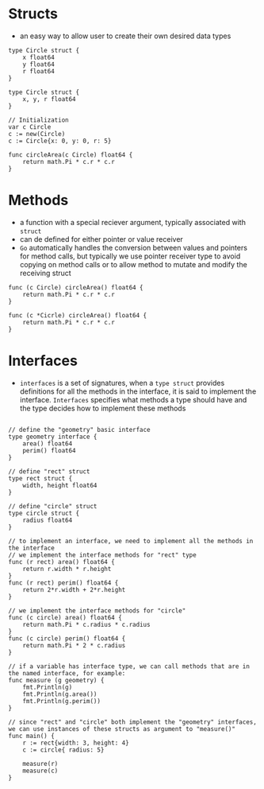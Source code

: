 # **Structs**
- an easy way to allow user to create their own desired data types
```golang
type Circle struct {
    x float64
    y float64
    r float64
}

type Circle struct {
    x, y, r float64
}

// Initialization
var c Circle
c := new(Circle)
c := Circle{x: 0, y: 0, r: 5}

func circleArea(c Circle) float64 {
    return math.Pi * c.r * c.r
}
```

# **Methods**
- a function with a special reciever argument, typically associated with `struct`
- can de defined for either pointer or value receiver
- `Go` automatically handles the conversion between values and pointers for method calls, but typically we use pointer receiver type to avoid copying on method calls or to allow method to mutate and modify the receiving struct
```golang
func (c Circle) circleArea() float64 {
    return math.Pi * c.r * c.r
}

func (c *Cicrle) circleArea() float64 {
    return math.Pi * c.r * c.r
}
```

# **Interfaces**
- `interfaces` is a set of signatures, when a `type struct` provides definitions for all the methods in the interface, it is said to implement the interface. `Interfaces` specifies what methods a type should have and the type decides how to implement these methods
```golang

// define the "geometry" basic interface
type geometry interface {
    area() float64
    perim() float64
}

// define "rect" struct
type rect struct {
    width, height float64
}

// define "circle" struct
type circle struct {
    radius float64
}

// to implement an interface, we need to implement all the methods in the interface
// we implement the interface methods for "rect" type
func (r rect) area() float64 {
    return r.width * r.height
}
func (r rect) perim() float64 {
    return 2*r.width + 2*r.height
}

// we implement the interface methods for "circle"
func (c circle) area() float64 {
    return math.Pi * c.radius * c.radius
}
func (c circle) perim() float64 {
    return math.Pi * 2 * c.radius
}

// if a variable has interface type, we can call methods that are in the named interface, for example:
func measure (g geometry) {
    fmt.Println(g)
    fmt.Println(g.area())
    fmt.Println(g.perim())
}

// since "rect" and "circle" both implement the "geometry" interfaces, we can use instances of these structs as argument to "measure()"
func main() {
    r := rect{width: 3, height: 4}
    c := circle{ radius: 5}

    measure(r)
    measure(c)
}
```